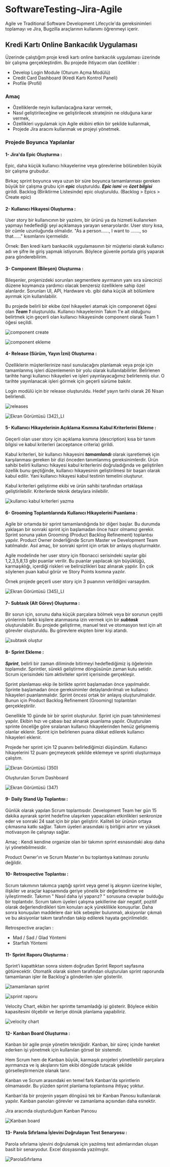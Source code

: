 # SoftwareTesting-Jira-Agile
 Agile ve Traditional Software Development Lifecycle'da gereksinimleri toplamayı ve Jira, Bugzilla araçlarının kullanımı öğrenmeyi içerir.

## Kredi Kartı Online Bankacılık Uygulaması
Üzerinde çalıştığım proje kredi kartı online bankacılık uygulaması üzerinde bir çalışma gerçekleştirdim. Bu projede ihtiyacım olan özellikler :
- Develop Login Module (Oturum Açma Modülü)
- Credit Card Dashboard (Kredi Kartı Kontrol Paneli)
- Profile (Profil)

### Amaç 
- Özelliklerde neyin kullanılacağına karar vermek,
- Nasıl geliştirileceğine ve geliştirilecek stratejinin ne olduğuna karar vermek,
- Özellikleri uygulamak için Agile ekibini etkin bir şekilde kullanmak,
- Projede Jira aracını kullanmak ve projeyi yönetmek.

### Projede Boyunca Yapılanlar

#### 1- Jira'da Epic Oluşturma : 
Epic, daha küçük kullanıcı hikayelerine veya görevlerine bölünebilen büyük bir çalışma grubudur.

Birkaç sprint boyunca veya uzun bir süre boyunca tamamlanması gereken büyük bir çalışma grubu için ***epic*** oluşturuldu. ***Epic ismi*** ve ***özet bilgisi*** girildi. Backlog (Biriktirme Listesinde) epic oluşturuldu. (Backlog > Epics > Create epic)

#### 2- Kullanıcı Hikayesi Oluşturma :
User story bir kullanıcının bir yazılımı, bir ürünü ya da hizmeti kullanırken yapmayı hedeflediği şeyi açıklamaya yarayan senaryolardır. User story kısa, bir cümle uzunluğunda olmalıdır. "As a person......, I want to ......., so that......" kısımlarını içermelidir. 

Örnek: Ben kredi kartı bankacılık uygulamasının bir müşterisi olarak kullanıcı adı ve şifre ile giriş yapmak istiyorum. Böylece güvenle portala giriş yaparak para gönderebilirim.

#### 3- Component (Bileşen) Oluşturma :
Bileşenler, projenizdeki sorunları segmentlere ayırmanın yanı sıra sürecinizi düzene koymanıza yardımcı olacak benzersiz özelliklere sahip özel alanlardır. Sorunları UI, API, Hardware vb. gibi daha küçük alt bölümlere ayırmak için kullanılabilir. 

Bu projede belirli bir ekibe özel hikayeleri atamak için componenet öğesi olan ***Team 1*** oluşturuldu. Kullanıcı hikayelerinin Takım 1'e ait olduğunu belirtmek için geçerli olan kullanıcı hikayesinde component olarak Team 1 öğesi seçildi.

![component create](https://user-images.githubusercontent.com/42176018/163253283-c40f1664-f9f4-4459-b047-63044b7fc5e5.png)

![component ekleme](https://user-images.githubusercontent.com/42176018/163253319-7e1edf1f-f306-4ce3-95ba-9f15729e43ba.png)

#### 4- Release (Sürüm, Yayın İzni) Oluşturma :
Özelliklerin müşterilerinize nasıl sunulacağını planlamak veya proje için tamamlanmış işleri düzenlemenin bir yolu olarak kullanılabilirler. Belirlenen tarihte hangi kullanıcı hikayeleri ve işleri yayınlayacağımız belirlenmiş olur. O tarihte yayınlanacak işleri görmek için geçerli sürüme bakılır.

Login modülü için bir release oluşturuldu. Hedef yayın tarihi olarak 26 Nisan belirlendi.

![releases](https://user-images.githubusercontent.com/42176018/163256780-8f139485-7ed2-4c5a-aca0-b2835dc91a8a.png)

![Ekran Görüntüsü (342)_LI](https://user-images.githubusercontent.com/42176018/163257489-a88f6aac-d82f-4643-9264-762152842a84.jpg)

#### 5- Kullanıcı Hikayelerinin Açıklama Kısmına Kabul Kriterlerini Ekleme :
Geçerli olan user story için açıklama kısmına (description) kısa bir tanım bilgisi ve kabul kriterleri (acceptance criteria) girildi.

Kabul kriterleri, bir kullanıcı hikayesini ***tamamlandı*** olarak işaretlemek için karşılanması gereken bir dizi önceden tanımlanmış gereksinimlerdir. Ürün sahibi belirli kullanıcı hikayesi kabul kriterlerini doğruladığında ve geliştirilen özellik bunu geçtiğinde, kullanıcı hikayesinin geliştirilmesi bir başarı olarak kabul edilir. Yani kullanıcı hikayesi kabul testinin temelini oluşturur.

Kabul kriterleri geliştirme ekibi ve ürün sahibi tarafından ortaklaşa geliştirilebilir. Kriterlerde teknik detaylara inilebilir.

![kullanıcı kabul kriterleri yazma](https://user-images.githubusercontent.com/42176018/163264524-a63d09a8-0a90-44f8-9ba0-22dd90607d5f.png)

#### 6- Grooming Toplantılarında Kullanıcı Hikayelerini Puanlama :
Agile bir ortamda bir sprint tamamlandığında bir diğeri başlar. Bu durumda yaklaşan bir sonraki sprint için başlamadan önce hazır olmamız gerekir. Sprint sonuna yakın Grooming (Product Backlog Refinement) toplantısı yapılır. Product Owner önderliğinde Scrum Master ve Development Team katılmalıdır. Asıl amaç, bir sonraki sprint için ortak bir anlayış oluşturmaktır.

Agile modelinde her user story için fibonacci serisindeki sayılar gibi 1,2,3,5,8,13 gibi puanlar verilir. Bu puanlar yapılacak işin büyüklüğü, karmaşıklığı, içerdiği riskleri ve belirsizlikleri baz alınarak yapılır. En çok söylenen puan kabul görür ve Story Points kısmına yazılır.

Örnek projede geçerli user story için 3 puanının verildiğini varsaydım.

![Ekran Görüntüsü (345)_LI](https://user-images.githubusercontent.com/42176018/163267475-17911cfc-b921-4bed-bdf4-f90722b26696.jpg)

#### 7- Subtask (Alt Görev) Oluşturma :
Bir sorun için, sorunu daha küçük parçalara bölmek veya bir sorunun çeşitli yönlerinin farklı kişilere atanmasına izin vermek için bir ***subtask*** oluşturulabilir. Bu projede geliştirme, manuel test ve otomasyon test için alt görevler oluşturuldu. Bu görevlere ekipten birer kişi atandı.

![subtask oluştur](https://user-images.githubusercontent.com/42176018/163269189-9ea4ed58-c909-4d4f-aa72-aa2e5d74ee89.png)

#### 8- Sprint Ekleme :
***Sprint***, belirli bir zaman diliminde bitirmeyi hedeflediğimiz iş öğelerinin toplamıdır. Sprintler, sürekli geliştirme döngüsünün zaman kutu setidir. Scrum içerisindeki tüm aktiviteler sprint içerisinde gerçekleşir. 

Sprint planlaması ekip ile birlikte sprint başlamadan önce yapılmalıdır. Sprinte başlamadan önce gereksinimler detaylandırılmalı ve kullanıcı hikayeleri puanlanmalıdır. Sprint öncesi ortak bir anlayış oluşturulmalıdır. Bunun için Product Backlog Refinement (Grooming) toplantıları gerçekleştirilir.

Genellikle 10 günde bir bir sprint oluşturulur. Sprint için puan tahminlemesi yapılır. Ekibin hızı ve çabası baz alınarak puanlama yapılır. Oluşturulan sprinte önceliğe göre sıralanan kullanıcı hikayelerinden henüz gelişmemiş olanlar eklenir. Sprint için belirlenen puana dikkat edilerek kullanıcı hikayeleri eklenir.

Projede her sprint için 12 puanını belirlediğimizi düşündüm. Kullanıcı hikayelerini 12 puanı geçmeyecek şekilde eklemeye ve sprinti oluşturmaya çalıştım.

![Ekran Görüntüsü (350)](https://user-images.githubusercontent.com/42176018/163273351-82772f95-2690-4ff7-b1e2-f63e818c581b.png)


Oluşturulan Scrum Dashboard

![Ekran Görüntüsü (347)](https://user-images.githubusercontent.com/42176018/163272501-1fb23dd8-25d0-4e33-8742-75f9bee98882.png)

#### 9- Daily Stand Up Toplantısı :
Günlük olarak yapılan Scrum toplantısıdır. Development Team her gün 15 dakika ayırarak sprint hedefine ulaşırken yapacakları etkinlikleri senkronize eder ve sonraki 24 saat için bir plan geliştirir. Kaliteli bir ürünün ortaya çıkmasına katkı sağlar. Takım üyeleri arasındaki iş birliğini artırır ve yüksek motivasyon ile çalışnayı sağlar.

Amaç : Kendi kendine organize olan bir takımın sprint esnasındaki akışı daha iyi yönetebilmesidir. 

Product Owner'ın ve Scrum Master'ın bu toplantıya katılması zorunlu değildir.

#### 10- Retrospective Toplantısı :
Scrum takımının takımca yaptığı sprint veya genel iş akışının üzerine kişiler, ilişkiler ve araçlar kapsamında geriye yönelik bir değerlendirme ve iyileştirmedir. Takımın " Nasıl daha iyi yaparız? " sorusuna cevaplar bulduğu bir toplantıdır. Scrum takım üyeleri çalışma şekillerine dair negatif, pozitif olarak değerlendirdikleri tüm konuları açık yüreklilikle konuşurlar. Daha sonra konuşulan maddelere dair kök sebepler bulunmalı, aksiyonlar çıkmalı ve bu aksiyonlar takım tarafından takip edilerek hayata geçirilmelidir.

Retrospective araçları : 
- Mad / Sad / Glad Yöntemi
- Starfish Yöntemi

#### 11- Sprint Raporu Oluşturma :
Sprint’i kapattıktan sonra sistem doğrudan Sprint Report sayfasına götürecektir. Otomatik olarak sistem tarafından oluşturulan sprint raporunda tamamlanan işler ile Backlog'a gönderilen işler gösterilir.

![tamamlanan sprint](https://user-images.githubusercontent.com/42176018/163710305-ba582565-7723-4252-a9f8-88890e1e6e86.png)

![sprint raporu](https://user-images.githubusercontent.com/42176018/163710338-fdf6e61d-e35f-499b-aa9a-e850cf1ad3f4.png)

Velocity Chart, ekibin her sprintte tamamladığı işi gösterir. Böylece ekibin kapasitesini ölçebilir ve ileriye dönük planlama yapabiliriz.

![velocity chart](https://user-images.githubusercontent.com/42176018/163710376-23adfa1b-9aa8-401b-9536-6bbe8a31a8e9.png)

#### 12- Kanban Board Oluşturma :
Kanban bir agile proje yönetim tekniğidir. Kanban, bir süreç içinde hareket ederken işi yönetmek için kullanılan görsel bir sistemdir. 

Hem Scrum hem de Kanban büyük, karmaşık projeleri yönetilebilir parçalara ayırmanıza ve iş akışlarını tüm ekibi döngüde tutacak şekilde görselleştirmenize olanak tanır.

Kanban ve Scrum arasındaki en temel fark Kanban'da sprintlerin olmamasıdır. Bu yüzden sprint planlama toplantısına ihtiyaç yoktur. 

Kanban'da bir projenin yaşam döngüsü tek bir Kanban Panosu kullanılarak yapılır. Kanban panoları görevler ve zamanlama açısından daha esnektir.

Jira aracında oluşturduğum Kanban Panosu 

![Kanban board](https://user-images.githubusercontent.com/42176018/163711007-172c10e2-ada0-45f4-91e4-15e3c5e7b229.png)

#### 13- Parola Sıfırlama İşlevini Doğrulayan Test Senaryosu :
Parola sıfırlama işlevini doğrulamak için yazılmış test adımlarından oluşan basit bir senaryodur. Excel dosyasında yazılmıştır.

![ParolaSıfırlama](https://user-images.githubusercontent.com/42176018/164069121-c71f0d0d-9467-4d39-9d2e-2c54d9974a53.png)
